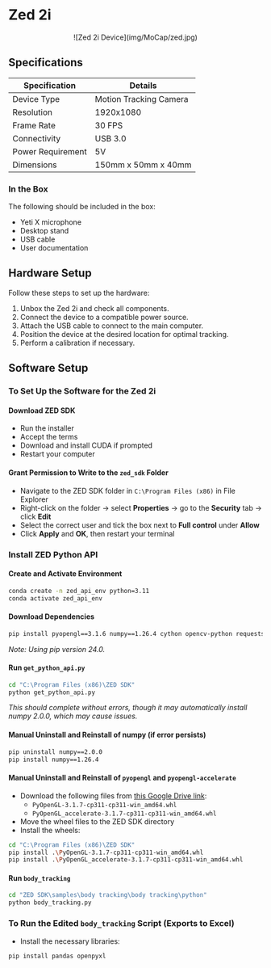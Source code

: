 # Zed 2i

<center>![Zed 2i Device](img/MoCap/zed.jpg)</center>

## Specifications

| Specification      | Details               |
| ------------------ | --------------------- |
| Device Type        | Motion Tracking Camera|
| Resolution         | 1920x1080             |
| Frame Rate         | 30 FPS                |
| Connectivity       | USB 3.0               |
| Power Requirement  | 5V                    |
| Dimensions         | 150mm x 50mm x 40mm   |

### In the Box
The following should be included in the box:

- Yeti X microphone
- Desktop stand
- USB cable
- User documentation

## Hardware Setup

Follow these steps to set up the hardware:

1. Unbox the Zed 2i and check all components.
2. Connect the device to a compatible power source.
3. Attach the USB cable to connect to the main computer.
4. Position the device at the desired location for optimal tracking.
5. Perform a calibration if necessary.

## Software Setup

### To Set Up the Software for the Zed 2i

#### Download ZED SDK

- Run the installer
- Accept the terms
- Download and install CUDA if prompted
- Restart your computer

#### Grant Permission to Write to the `zed_sdk` Folder

- Navigate to the ZED SDK folder in `C:\Program Files (x86)` in File Explorer
- Right-click on the folder → select **Properties** → go to the **Security** tab → click **Edit**
- Select the correct user and tick the box next to **Full control** under **Allow**
- Click **Apply** and **OK**, then restart your terminal

### Install ZED Python API

#### Create and Activate Environment
```bash
conda create -n zed_api_env python=3.11
conda activate zed_api_env
```

#### Download Dependencies
```bash
pip install pyopengl==3.1.6 numpy==1.26.4 cython opencv-python requests
```
*Note: Using pip version 24.0.*

#### Run `get_python_api.py`
```bash
cd "C:\Program Files (x86)\ZED SDK"
python get_python_api.py
```
*This should complete without errors, though it may automatically install numpy 2.0.0, which may cause issues.*

#### Manual Uninstall and Reinstall of numpy (if error persists)

```bash
pip uninstall numpy==2.0.0
pip install numpy==1.26.4
```

#### Manual Uninstall and Reinstall of `pyopengl` and `pyopengl-accelerate`

- Download the following files from [this Google Drive link](https://drive.google.com/drive/folders/1mz7faVsrp0e6IKCQh8MyZh-BcCqEGPwx):
  - `PyOpenGL-3.1.7-cp311-cp311-win_amd64.whl`
  - `PyOpenGL_accelerate-3.1.7-cp311-cp311-win_amd64.whl`
- Move the wheel files to the ZED SDK directory
- Install the wheels:

```bash
cd "C:\Program Files (x86)\ZED SDK"
pip install .\PyOpenGL-3.1.7-cp311-cp311-win_amd64.whl
pip install .\PyOpenGL_accelerate-3.1.7-cp311-cp311-win_amd64.whl
```

#### Run `body_tracking`

```bash
cd "ZED SDK\samples\body tracking\body tracking\python"
python body_tracking.py
```

### To Run the Edited `body_tracking` Script (Exports to Excel)

- Install the necessary libraries:

```bash
pip install pandas openpyxl
```
